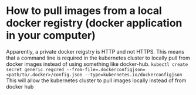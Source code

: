 # How to pull images from a local docker registry (docker application in your computer)
Apparently, a private docker reigstry is HTTP and not HTTPS. This means that a command line is required in the
kubernetes cluster to locally pull from docker images instead of using something like docker-hub.
`kubectl create secret generic regcred --from-file=.dockerconfigjson=<path/to/.docker>/config.json --type=kubernetes.io/dockerconfigjson`
This will allow the kubernetes cluster to pull images locally instead of from docker hub
